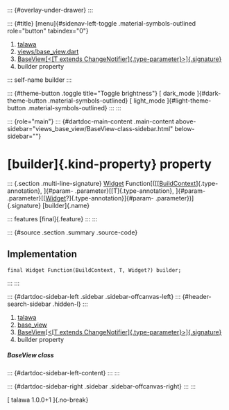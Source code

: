 ::: {#overlay-under-drawer}
:::

::: {#title}
[menu]{#sidenav-left-toggle .material-symbols-outlined role="button"
tabindex="0"}

1.  [talawa](../../index.html)
2.  [views/base_view.dart](../../views_base_view/)
3.  [BaseView[\<[T extends
    ChangeNotifier]{.type-parameter}\>]{.signature}](../../views_base_view/BaseView-class.html)
4.  builder property

::: self-name
builder
:::

::: {#theme-button .toggle title="Toggle brightness"}
[ dark_mode ]{#dark-theme-button .material-symbols-outlined} [
light_mode ]{#light-theme-button .material-symbols-outlined}
:::
:::

::: {role="main"}
::: {#dartdoc-main-content .main-content above-sidebar="views_base_view/BaseView-class-sidebar.html" below-sidebar=""}
<div>

# [builder]{.kind-property} property

</div>

::: {.section .multi-line-signature}
[Widget](https://api.flutter.dev/flutter/widgets/Widget-class.html)
Function[([[[BuildContext](https://api.flutter.dev/flutter/widgets/BuildContext-class.html)]{.type-annotation},
]{#param- .parameter}[[T]{.type-annotation}, ]{#param-
.parameter}[[[Widget](https://api.flutter.dev/flutter/widgets/Widget-class.html)?]{.type-annotation}]{#param-
.parameter})]{.signature} [builder]{.name}

::: features
[final]{.feature}
:::
:::

::: {#source .section .summary .source-code}
## Implementation

``` language-dart
final Widget Function(BuildContext, T, Widget?) builder;
```
:::
:::

::: {#dartdoc-sidebar-left .sidebar .sidebar-offcanvas-left}
::: {#header-search-sidebar .hidden-l}
:::

1.  [talawa](../../index.html)
2.  [base_view](../../views_base_view/)
3.  [BaseView[\<[T extends
    ChangeNotifier]{.type-parameter}\>]{.signature}](../../views_base_view/BaseView-class.html)
4.  builder property

##### BaseView class

::: {#dartdoc-sidebar-left-content}
:::
:::

::: {#dartdoc-sidebar-right .sidebar .sidebar-offcanvas-right}
:::
:::

[ talawa 1.0.0+1 ]{.no-break}
